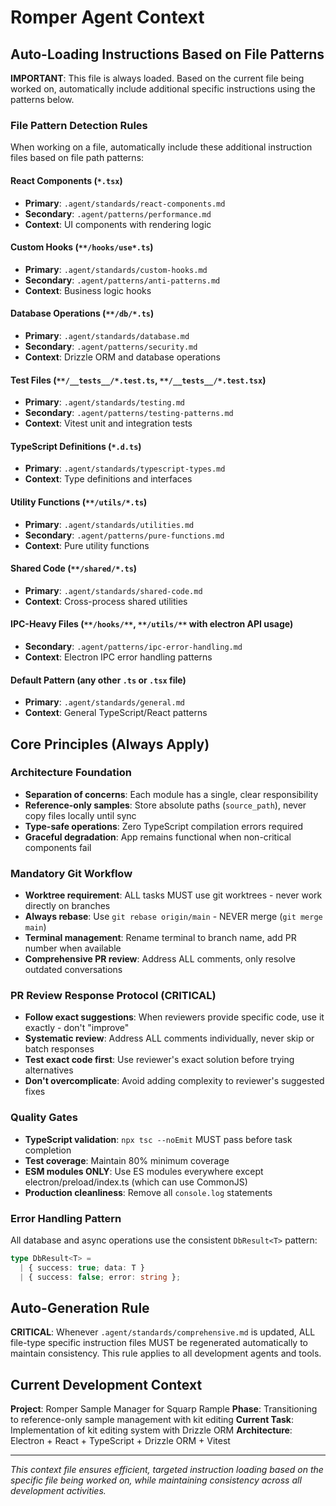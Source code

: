 # Romper Agent Context

## Auto-Loading Instructions Based on File Patterns

**IMPORTANT**: This file is always loaded. Based on the current file being worked on, automatically include additional specific instructions using the patterns below.

### File Pattern Detection Rules

When working on a file, automatically include these additional instruction files based on file path patterns:

#### React Components (`*.tsx`)

- **Primary**: `.agent/standards/react-components.md`
- **Secondary**: `.agent/patterns/performance.md`
- **Context**: UI components with rendering logic

#### Custom Hooks (`**/hooks/use*.ts`)

- **Primary**: `.agent/standards/custom-hooks.md`
- **Secondary**: `.agent/patterns/anti-patterns.md`
- **Context**: Business logic hooks

#### Database Operations (`**/db/*.ts`)

- **Primary**: `.agent/standards/database.md`
- **Secondary**: `.agent/patterns/security.md`
- **Context**: Drizzle ORM and database operations

#### Test Files (`**/__tests__/*.test.ts`, `**/__tests__/*.test.tsx`)

- **Primary**: `.agent/standards/testing.md`
- **Secondary**: `.agent/patterns/testing-patterns.md`
- **Context**: Vitest unit and integration tests

#### TypeScript Definitions (`*.d.ts`)

- **Primary**: `.agent/standards/typescript-types.md`
- **Context**: Type definitions and interfaces

#### Utility Functions (`**/utils/*.ts`)

- **Primary**: `.agent/standards/utilities.md`
- **Secondary**: `.agent/patterns/pure-functions.md`
- **Context**: Pure utility functions

#### Shared Code (`**/shared/*.ts`)

- **Primary**: `.agent/standards/shared-code.md`
- **Context**: Cross-process shared utilities

#### IPC-Heavy Files (`**/hooks/**`, `**/utils/**` with electron API usage)

- **Secondary**: `.agent/patterns/ipc-error-handling.md`
- **Context**: Electron IPC error handling patterns

#### Default Pattern (any other `.ts` or `.tsx` file)

- **Primary**: `.agent/standards/general.md`
- **Context**: General TypeScript/React patterns

## Core Principles (Always Apply)

### Architecture Foundation

- **Separation of concerns**: Each module has a single, clear responsibility
- **Reference-only samples**: Store absolute paths (`source_path`), never copy files locally until sync
- **Type-safe operations**: Zero TypeScript compilation errors required
- **Graceful degradation**: App remains functional when non-critical components fail

### Mandatory Git Workflow

- **Worktree requirement**: ALL tasks MUST use git worktrees - never work directly on branches
- **Always rebase**: Use `git rebase origin/main` - NEVER merge (`git merge main`)
- **Terminal management**: Rename terminal to branch name, add PR number when available
- **Comprehensive PR review**: Address ALL comments, only resolve outdated conversations

### PR Review Response Protocol (CRITICAL)

- **Follow exact suggestions**: When reviewers provide specific code, use it exactly - don't "improve"
- **Systematic review**: Address ALL comments individually, never skip or batch responses
- **Test exact code first**: Use reviewer's exact solution before trying alternatives
- **Don't overcomplicate**: Avoid adding complexity to reviewer's suggested fixes

### Quality Gates

- **TypeScript validation**: `npx tsc --noEmit` MUST pass before task completion
- **Test coverage**: Maintain 80% minimum coverage
- **ESM modules ONLY**: Use ES modules everywhere except electron/preload/index.ts (which can use CommonJS)
- **Production cleanliness**: Remove all `console.log` statements

### Error Handling Pattern

All database and async operations use the consistent `DbResult<T>` pattern:

```typescript
type DbResult<T> =
  | { success: true; data: T }
  | { success: false; error: string };
```

## Auto-Generation Rule

**CRITICAL**: Whenever `.agent/standards/comprehensive.md` is updated, ALL file-type specific instruction files MUST be regenerated automatically to maintain consistency. This rule applies to all development agents and tools.

## Current Development Context

**Project**: Romper Sample Manager for Squarp Rample
**Phase**: Transitioning to reference-only sample management with kit editing
**Current Task**: Implementation of kit editing system with Drizzle ORM
**Architecture**: Electron + React + TypeScript + Drizzle ORM + Vitest

---

_This context file ensures efficient, targeted instruction loading based on the specific file being worked on, while maintaining consistency across all development activities._
